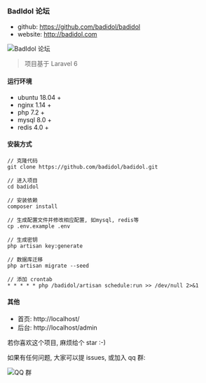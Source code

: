 ### BadIdol 论坛
- github: https://github.com/badidol/badidol
- website: http://badidol.com

![BadIdol 论坛](http://badidol.com/uploads/images/topics/201912/19/1_1576744094_AfXJ8eyIpo.png)

> 项目基于 Laravel 6

#### 运行环境
- ubuntu 18.04 +
- nginx 1.14 +
- php 7.2 +
- mysql 8.0 +
- redis 4.0 +

#### 安装方式
```shell script
// 克隆代码
git clone https://github.com/badidol/badidol.git

// 进入项目
cd badidol

// 安装依赖
composer install

// 生成配置文件并修改相应配置, 如mysql, redis等
cp .env.example .env

// 生成密钥
php artisan key:generate

// 数据库迁移
php artisan migrate --seed

// 添加 crontab
* * * * * php /badidol/artisan schedule:run >> /dev/null 2>&1
```

#### 其他
- 首页: http://localhost/
- 后台: http://localhost/admin

若你喜欢这个项目, 麻烦给个 star :-)

如果有任何问题, 大家可以提 issues, 或加入 qq 群:

![QQ 群](http://badidol.com/res/images/qq.jpg)
